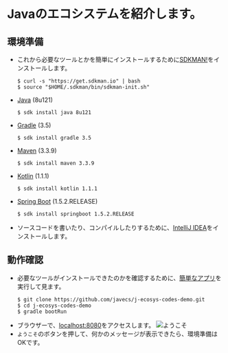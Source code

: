 # Javaのエコシステムを紹介します。

## 環境準備
- これから必要なツールとかを簡単にインストールするために[SDKMAN!](http://sdkman.io/install.html)をインストールします。
  ```
  $ curl -s "https://get.sdkman.io" | bash
  $ source "$HOME/.sdkman/bin/sdkman-init.sh"
  ```

- [Java](http://www.oracle.com/technetwork/java/javase) (8u121)
  ```
  $ sdk install java 8u121
  ```

- [Gradle](https://gradle.org/) (3.5)
  ```
  $ sdk install gradle 3.5
  ```

- [Maven](https://maven.apache.org/) (3.3.9)
  ```
  $ sdk install maven 3.3.9
  ```

- [Kotlin](https://kotlinlang.org/) (1.1.1)
  ```
  $ sdk install kotlin 1.1.1
  ```

- [Spring Boot](http://projects.spring.io/spring-boot/) (1.5.2.RELEASE)
  ```
  $ sdk install springboot 1.5.2.RELEASE
  ```

- ソースコードを書いたり、コンパイルしたりするために、[IntelliJ IDEA](https://www.jetbrains.com/idea/#chooseYourEdition)をインストールします。

## 動作確認
- 必要なツールがインストールできたのかを確認するために、[簡単なアプリ](https://github.com/javecs/j-ecosys-codes-demo)を実行して見ます。
  ```
  $ git clone https://github.com/javecs/j-ecosys-codes-demo.git
  $ cd j-ecosys-codes-demo
  $ gradle bootRun
  ```
- ブラウザーで、[localhost:8080](http://localhost:8080/)をアクセスします。
![ようこそ](http://i.imgur.com/LhNHfLo.png)
- `ようこそ`のボタンを押して、何かのメッセージが表示できたら、環境準備はOKです。

